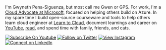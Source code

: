 <!--
**madebygps/madebygps** is a ✨ _special_ ✨ repository because its `README.md` (this file) appears on your GitHub profile.
-->

I'm Gwyneth Pena-Siguenza, but most call me Gwen or GPS. For work, I'm a [Cloud Advocate at Microsoft](aka.ms/madebygps), focused on helping others build on Azure. In my spare time I build open-source courseware and tools to help others learn cloud engineer at [Learn to Cloud](https://github.com/learntocloud), document learnings and career on [YouTube](youtube.com/madebygps), [read](https://www.madebygps.com/books-for-technologists/), and spend time with family, friends, and cats.

[![Subscribe On Youtube](https://img.shields.io/badge/Subscribe-red?style=for-the-badge&logo=youtube&logoColor=white)](https://www.youtube.com/channel/UCbjgKwnWnGG7sKCPTRgrFcw)
[![Follow on Twitter](https://img.shields.io/badge/Follow-%231DA1F2?style=for-the-badge&logo=twitter&logoColor=white)](https://twitter.com/madebygps)
[![View Instagram](https://img.shields.io/badge/view-%23E4405F.svg?&style=for-the-badge&logo=instagram&logoColor=white)](https://www.instagram.com/madebygps/)
[![Connect on LinkedIn](https://img.shields.io/badge/connect-%230077B5.svg?&style=for-the-badge&logo=linkedin)](https://www.linkedin.com/in/madebygps/)
<br />

